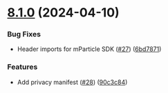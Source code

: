 # [8.1.0](https://github.com/mparticle-integrations/mparticle-apple-integration-radar/compare/v8.0.6...v8.1.0) (2024-04-10)


### Bug Fixes

* Header imports for mParticle SDK ([#27](https://github.com/mparticle-integrations/mparticle-apple-integration-radar/issues/27)) ([6bd7871](https://github.com/mparticle-integrations/mparticle-apple-integration-radar/commit/6bd7871cfa268710b83ee1e8256672fa0eee6846))


### Features

* Add privacy manifest ([#28](https://github.com/mparticle-integrations/mparticle-apple-integration-radar/issues/28)) ([90c3c84](https://github.com/mparticle-integrations/mparticle-apple-integration-radar/commit/90c3c84c0fa1917a12c09dc05a32dce4e29f2905))
